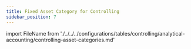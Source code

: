 ```yaml
---
title: Fixed Asset Category for Controlling
sidebar_position: 7
---
```


import FileName from './../../../configurations/tables/controlling/analytical-accounting/controlling-asset-categories.md'
 
<FileName />